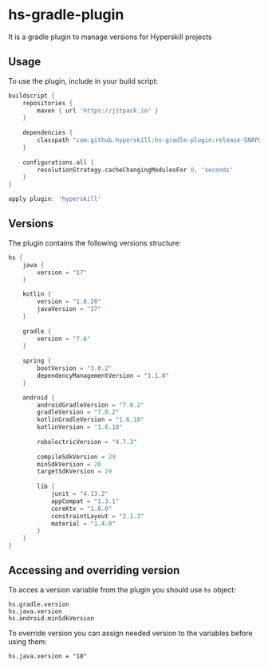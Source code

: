 # hs-gradle-plugin

It is a gradle plugin to manage versions for Hyperskill projects

## Usage

To use the plugin, include in your build script:

```gradle
buildscript {
    repositories {
        maven { url 'https://jitpack.io' }
    }
    
    dependencies {
        classpath "com.github.hyperskill:hs-gradle-plugin:release-SNAPSHOT"
    }
    
    configurations.all {
        resolutionStrategy.cacheChangingModulesFor 0, 'seconds'
    }
}

apply plugin: 'hyperskill'
```

## Versions

The plugin contains the following versions structure:

```gradle
hs {
    java {
        version = "17"
    }

    kotlin {
        version = "1.8.20"
        javaVersion = "17"
    }
    
    gradle {
        version = "7.6"
    }
    
    spring {
        bootVersion = "3.0.2"
        dependencyManagementVersion = "1.1.0"
    }

    android {
        androidGradleVersion = "7.0.2"
        gradleVersion = "7.0.2"
        kotlinGradleVersion = "1.6.10"
        kotlinVersion = "1.6.10"
    
        robolectricVersion = "4.7.3"
    
        compileSdkVersion = 29
        minSdkVersion = 20
        targetSdkVersion = 29
        
        lib {
            junit = "4.13.2"
            appCompat = "1.3.1"
            coreKtx = "1.6.0"
            constraintLayout = "2.1.3"
            material = "1.4.0"
        }
    }
}
```

## Accessing and overriding version

To acces a version variable from the plugin you should use `hs` object:

```
hs.gradle.version
hs.java.version
hs.android.minSdkVersion
```

To override version you can assign needed version to the variables before using them:

```
hs.java.version = "18"
```
